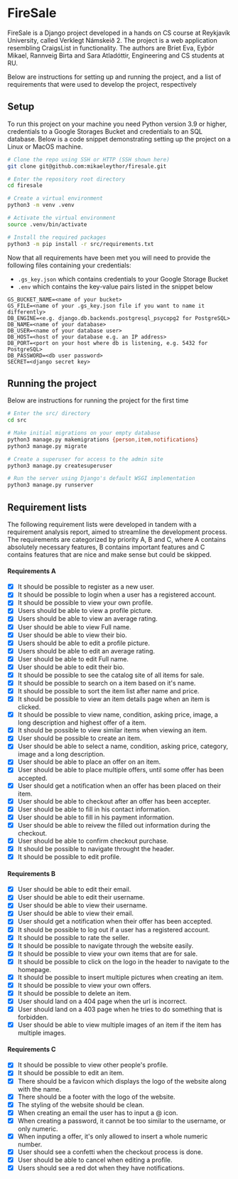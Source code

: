 # FireSale

FireSale is a Django project developed in a hands on CS course
at Reykjavík University, called Verklegt Námskeið 2.
The project is a web application resembling CraigsList in functionality.
The authors are Bríet Eva, Eyþór Mikael, Rannveig Birta and Sara Atladóttir, Engineering and CS students at RU.

Below are instructions for setting up and running the project, and
a list of requirements that were used to develop the project, respectively

## Setup

To run this project on your machine you need Python version 3.9 or higher,
credentials to a Google Storages Bucket and credentials to an SQL database.
Below is a code snippet demonstrating setting up the project on a Linux or MacOS machine.

```bash
# Clone the repo using SSH or HTTP (SSH shown here)
git clone git@github.com:mikaeleythor/firesale.git

# Enter the repository root directory
cd firesale

# Create a virtual environment
python3 -m venv .venv

# Activate the virtual environment
source .venv/bin/activate

# Install the required packages
python3 -m pip install -r src/requirements.txt
```

Now that all requirements have been met you will need to provide the following
files containing your credentials:

- `.gs_key.json` which contains credentials to your Google Storage Bucket
- `.env` which contains the key-value pairs listed in the snippet below

```
GS_BUCKET_NAME=<name of your bucket>
GS_FILE=<name of your .gs_key.json file if you want to name it differently>
DB_ENGINE=<e.g. django.db.backends.postgresql_psycopg2 for PostgreSQL>
DB_NAME=<name of your database>
DB_USER=<name of your database user>
DB_HOST=<host of your database e.g. an IP address>
DB_PORT=<port on your host where db is listening, e.g. 5432 for PostgreSQL>
DB_PASSWORD=<db user password>
SECRET=<django secret key>
```

## Running the project

Below are instructions for running the project for the first time
```bash
# Enter the src/ directory
cd src

# Make initial migrations on your empty database
python3 manage.py makemigrations {person,item,notifications}
python3 manage.py migrate

# Create a superuser for access to the admin site
python3 manage.py createsuperuser

# Run the server using Django's default WSGI implementation
python3 manage.py runserver
```




## Requirement lists

The following requirement lists were developed in tandem with
a requirement analysis report, aimed to streamline the development process.
The requirements are categorized by priority A, B and C, where
A contains absolutely necessary features, B contains important features
and C contains features that are nice and make sense but could be skipped.

#### Requirements A

- [x] It should be possible to register as a new user.
- [x] It should be possible to login when a user has a registered account.
- [x] It should be possible to view your own profile.
- [x] Users should be able to view a profile picture.
- [x] Users should be able to view an average rating.
- [x] User should be able to view Full name.
- [x] User should be able to view their bio.
- [x] Users should be able to edit a profile picture.
- [x] Users should be able to edit an average rating.
- [x] User should be able to edit Full name.
- [x] User should be able to edit their bio.
- [x] It should be possible to see the catalog site of all items for sale.
- [x] It should be possible to search on a item based on it's name.
- [x] It should be possible to sort the item list after name and price.
- [x] It should be possible to view an item details page when an item is clicked.
- [x] It should be possible to view name, condition, asking price, image, a long description and highest offer of a item.
- [x] It should be possible to view similar items when viewing an item.
- [x] User should be possible to create an item.
- [x] User should be able to select a name, condition, asking price, category, image and a long description.
- [x] User should be able to place an offer on an item.
- [x] User should be able to place multiple offers, until some offer has been accepted.
- [x] User should get a notification when an offer has been placed on their item.
- [x] User should be able to checkout after an offer has been accepter.
- [x] User should be able to fill in his contact information.
- [x] User should be able to fill in his payment information.
- [x] User should be able to reivew the filled out information during the checkout.
- [x] User should be able to confirm checkout purchase.
- [x] It should be possible to navigate throught the header.
- [x] It should be possible to edit profile.

#### Requirements B

- [x] User should be able to edit their email.
- [x] User should be able to edit their username.
- [x] User should be able to view their username.
- [x] User should be able to view their email.
- [x] User should get a notification when their offer has been accepted.
- [x] It should be possible to log out if a user has a registered account.
- [x] It should be possible to rate the seller.
- [x] It should be possible to navigate through the website easily.
- [x] It should be possible to view your own items that are for sale.
- [x] It should be possible to click on the logo in the header to navigate to the homepage.
- [x] It should be possible to insert multiple pictures when creating an item.
- [x] It should be possible to view your own offers.
- [x] It should be possible to delete an item.
- [x] User should land on a 404 page when the url is incorrect.
- [x] User should land on a 403 page when he tries to do something that is forbidden.
- [x] User should be able to view multiple images of an item if the item has multiple images.

#### Requirements C

- [x] It should be possible to view other people's profile.
- [x] It should be possible to edit an item.
- [x] There should be a favicon which displays the logo of the website along with the name.
- [x] There should be a footer with the logo of the website.
- [x] The styling of the website should be clean.
- [x] When creating an email the user has to input a @ icon.
- [x] When creating a password, it cannot be too similar to the username, or only numeric.
- [x] When inputing a offer, it's only allowed to insert a whole numeric number.
- [x] User should see a confetti when the checkout process is done.
- [x] User should be able to cancel when editing a profile.
- [x] Users should see a red dot when they have notifications.
